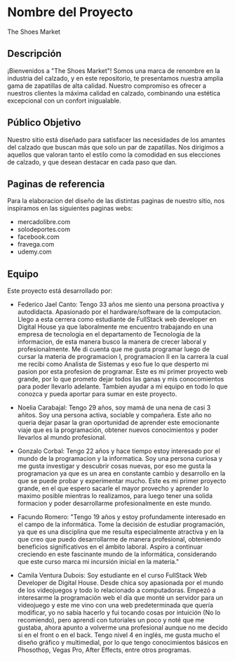 # Nombre del Proyecto
The Shoes Market

## Descripción

¡Bienvenidos a "The Shoes Market"! Somos una marca de renombre en la industria del calzado, y en este repositorio, te presentamos nuestra amplia gama de zapatillas de alta calidad. Nuestro compromiso es ofrecer a nuestros clientes la máxima calidad en calzado, combinando una estética excepcional con un confort inigualable.

## Público Objetivo

Nuestro sitio está diseñado para satisfacer las necesidades de los amantes del calzado que buscan más que solo un par de zapatillas. Nos dirigimos a aquellos que valoran tanto el estilo como la comodidad en sus elecciones de calzado, y que desean destacar en cada paso que dan.

## Paginas de referencia

Para la elaboracion del diseño de las distintas paginas de nuestro sitio, nos inspiramos en las siguientes paginas webs:

- mercadolibre.com
- solodeportes.com
- facebook.com
- fravega.com
- udemy.com

## Equipo

Este proyecto está desarrollado por:

- Federico Jael Canto: Tengo 33 años me siento una persona proactiva y autodidacta. Apasionado por el hardware/software de la computacion. Llego a esta cerrera como   estudiante de FullStack web developer en Digital House ya que laboralmente me encuentro trabajando en una empresa de tecnologia en el departamento de Tecnologia de la informacion, de esta manera busco la manera de crecer laboral y profesionalmente.
Me di cuenta que me gusta programar luego de cursar la materia de programacion I, programacion II en la carrera la cual me recibi como Analista de Sistemas y eso fue lo que desperto mi pasion por esta profesion de programar.
Este es mi primer proyecto web grande, por lo que prometo dejar todos las ganas y mis conocomientos para poder llevarlo adelante. Tambien ayudar a mi equipo en todo lo que conozca y pueda aportar para sumar en este proyecto.
  
- Noelia Carabajal: Tengo 29 años, soy mamá de una nena de casi 3 añitos. Soy una persona activa, sociable y compañera. Este año no queria dejar pasar la gran oportunidad de aprender este emocionante viaje que es la programación, obtener nuevos conocimientos y poder llevarlos al mundo profesional. 
  
- Gonzalo Corbal: Tengo 22 años y hace tiempo estoy interesado por el mundo de la programacion y la informatica. Soy una persona curiosa y me gusta investigar y descubrir cosas nuevas, por eso me gusta la programacion ya que es un area en constante cambio y desarrollo en la que se puede probar y experimentar mucho. Este es mi primer proyecto grande, en el que espero sacarle el mayor provecho y aprender lo maximo posible mientras lo realizamos, para luego tener una solida formacion y poder desarrollarme profesionalmente en este mundo.
  
- Facundo Romero: "Tengo 19 años y estoy profundamente interesado en el campo de la informática. Tome la decisión de estudiar programación, ya que es una disciplina que me resulta especialmente atractiva y en la que creo que puedo desarrollarme de manera profesional, obteniendo beneficios significativos en el ámbito laboral. Aspiro a continuar creciendo en este fascinante mundo de la informática, considerando que este curso marca mi incursión inicial en la materia."
  
- Camila Ventura Dubois: Soy estudiante en el curso FullStack Web Developer de Digital House. Desde chica soy apasionada por el mundo de los videojuegos y todo lo relacionado a computadoras. Empezó a interesarme la programación web el día que monté un servidor para un videojuego y este me vino con una web predeterminada que quería modificar, yo no sabía hacerlo y fui tocando cosas por intuición (No lo recomiendo), pero aprendí con tutoriales un poco y noté que me gustaba, ahora apunto a volverme una profesional aunque no me decido si en el front o en el back. Tengo nivel 4 en inglés, me gusta mucho el diseño gráfico y multimedial, por lo que tengo conocimientos básicos en Phosothop, Vegas Pro, After Effects, entre otros programas.
